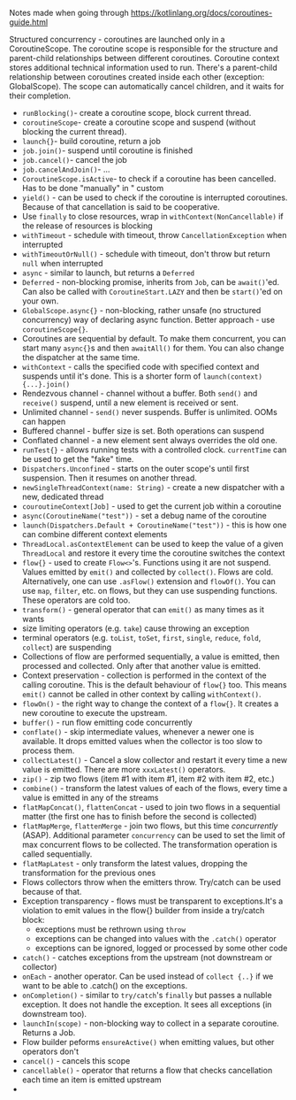Notes made when going through https://kotlinlang.org/docs/coroutines-guide.html

Structured concurrency - coroutines are launched only in a CoroutineScope. The coroutine scope is responsible for the
structure and parent-child relationships between different coroutines. Coroutine context stores additional technical
information used to run. There's a parent-child relationship between coroutines created inside each other (exception:
GlobalScope). The scope can automatically cancel children, and it waits for their completion.

* `runBlocking()`- create a coroutine scope, block current thread.
* `coroutineScope`- create a coroutine scope and suspend (without blocking the current thread).
* `launch{}`- build coroutine, return a job
* `job.join()`- suspend until coroutine is finished
* `job.cancel()`- cancel the job
* `job.cancelAndJoin()`- ...
* `CoroutineScope.isActive`- to check if a coroutine has been cancelled. Has to be done "manually" in "
  custom
* `yield()` - can be used to check if the coroutine is interrupted
  coroutines. Because of that cancellation is said to be cooperative.
* Use `finally` to close resources, wrap in `withContext(NonCancellable)` if the release of resources is blocking
* `withTimeout` - schedule with timeout, throw `CancellationException` when interrupted
* `withTimeoutOrNull()` - schedule with timeout, don't throw but return `null` when interrupted
* `async` - similar to launch, but returns a `Deferred`
* `Deferred` - non-blocking promise, inherits from `Job`, can be `await()`'ed. Can also be called
  with `CoroutineStart.LAZY` and then be `start()`'ed on your own.
* `GlobalScope.async{}` - non-blocking, rather unsafe (no structured concurrency) way of declaring async function.
  Better
  approach - use `coroutineScope{}`.
* Coroutines are sequential by default. To make them concurrent, you can start many `async{}`s and then `awaitAll()` for
  them. You can also change the dispatcher at the same time.
* `withContext` - calls the specified code with specified context and suspends until it's done. This is a shorter form
  of `launch(context){...}.join()`
* Rendezvous channel - channel without a buffer. Both `send()` and `receive()` suspend, until a new element is received
  or
  sent.
* Unlimited channel - `send()` never suspends. Buffer is unlimited. OOMs can happen
* Buffered channel - buffer size is set. Both operations can suspend
* Conflated channel - a new element sent always overrides the old one.
* `runTest{}` - allows running tests with a controlled clock. `currentTime` can be used to get the "fake" time.
* `Dispatchers.Unconfined` - starts on the outer scope's until first suspension. Then it resumes on another thread.
* `newSingleThreadContext(name: String)` - create a new dispatcher with a new, dedicated thread
* `couroutineContext[Job]` - used to get the current job within a coroutine
* `async(CoroutineName("test"))` - set a debug name of the coroutine
* `launch(Dispatchers.Default + CoroutineName("test"))` - this is how one can combine different context elements
* `ThreadLocal.asContextElement` can be used to keep the value of a given `ThreadLocal` and restore it every time the
  coroutine switches the context
* `flow{}` - used to create `Flow<>`'s. Functions using it are not suspend. Values emitted by `emit()` and collected
  by `collect()`. Flows are cold. Alternatively, one can use `.asFlow()` extension and `flowOf()`. You can
  use `map`, `filter`, etc. on flows, but they can use suspending functions. These operators are cold too.
* `transform()` - general operator that can `emit()` as many times as it wants
* size limiting operators (e.g. `take`) cause throwing an exception
* terminal operators (e.g. `toList`, `toSet`, `first`, `single`, `reduce`, `fold`, `collect`) are suspending
* Collections of flow are performed sequentially, a value is emitted, then processed and collected. Only after that
  another value is emitted.
* Context preservation - collection is performed in the context of the calling coroutine. This is the default behaviour
  of `flow{}` too. This means `emit()` cannot be called in other context by calling `withContext()`.
* `flowOn()` - the right way to change the context of a `flow{}`. It creates a new coroutine to execute the upstream.
* `buffer()` - run flow emitting code concurrently
* `conflate()` - skip intermediate values, whenever a newer one is available. It drops emitted values when the collector
  is too slow to process them.
* `collectLatest()` - Cancel a slow collector and restart it every time a new value is emitted. There are
  more `xxxLatest()` operators.
* `zip()` - zip two flows (item #1 with item #1, item #2 with item #2, etc.)
* `combine()` - transform the latest values of each of the flows, every time a value is emitted in any of the streams
* `flatMapConcat()`, `flattenConcat` - used to join two flows in a sequential matter (the first one has to finish before
  the second is collected)
* `flatMapMerge`, `flattenMerge` - join two flows, but this time _concurrently_ (ASAP). Additional
  parameter `concurrency` can be used to set the limit of max concurrent flows to be collected. The transformation
  operation is called sequentially.
* `flatMapLatest` - only transform the latest values, dropping the transformation for the previous ones
* Flows collectors throw when the emitters throw. Try/catch can be used because of that.
* Exception transparency - flows must be transparent to exceptions.It's a violation to emit values in the flow{} builder
  from inside a try/catch block:
    * exceptions must be rethrown using `throw`
    * exceptions can be changed into values with the `.catch()` operator
    * exceptions can be ignored, logged or processed by some other code
* `catch()` - catches exceptions from the upstream (not downstream or collector)
* `onEach` - another operator. Can be used instead of `collect {..}` if we want to be able to .catch() on the
  exceptions.
* `onCompletion()` - similar to `try/catch`'s `finally` but passes a nullable exception. It does not handle the exception. It sees all exceptions (in downstream too).
* `launchIn(scope)` - non-blocking way to collect in a separate coroutine. Returns a Job.
* Flow builder peforms `ensureActive()` when emitting values, but other operators don't
* `cancel()` - cancels this scope
* `cancellable()` - operator that returns a flow that checks cancellation each time an item is emitted upstream
* 